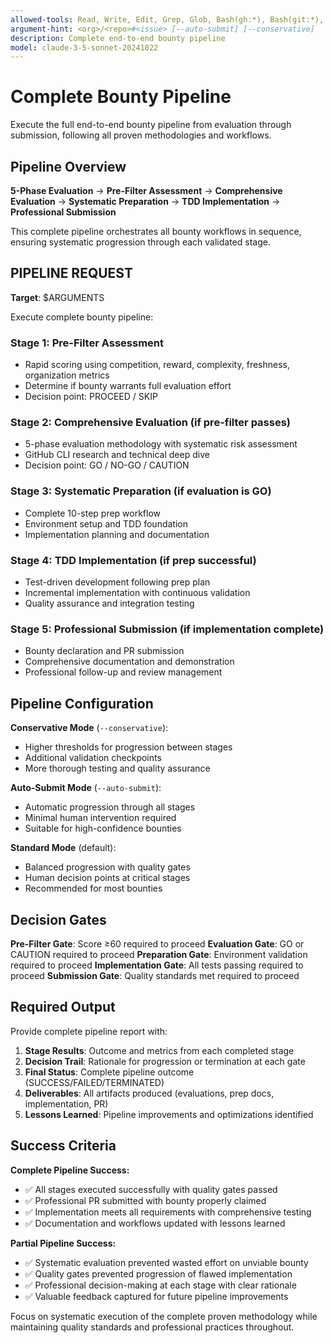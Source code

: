 ```yaml
---
allowed-tools: Read, Write, Edit, Grep, Glob, Bash(gh:*), Bash(git:*), Bash(deno:*), Bash(bun:*), Bash(npm:*), Bash(nix develop:*), WebFetch
argument-hint: <org>/<repo>#<issue> [--auto-submit] [--conservative]
description: Complete end-to-end bounty pipeline
model: claude-3-5-sonnet-20241022
---
```


# Complete Bounty Pipeline

Execute the full end-to-end bounty pipeline from evaluation through submission, following all proven methodologies and workflows.

## Pipeline Overview

**5-Phase Evaluation** → **Pre-Filter Assessment** → **Comprehensive Evaluation** → **Systematic Preparation** → **TDD Implementation** → **Professional Submission**

This complete pipeline orchestrates all bounty workflows in sequence, ensuring systematic progression through each validated stage.

## PIPELINE REQUEST

**Target**: $ARGUMENTS

Execute complete bounty pipeline:

### Stage 1: Pre-Filter Assessment
- Rapid scoring using competition, reward, complexity, freshness, organization metrics
- Determine if bounty warrants full evaluation effort
- Decision point: PROCEED / SKIP

### Stage 2: Comprehensive Evaluation (if pre-filter passes)
- 5-phase evaluation methodology with systematic risk assessment
- GitHub CLI research and technical deep dive
- Decision point: GO / NO-GO / CAUTION

### Stage 3: Systematic Preparation (if evaluation is GO)
- Complete 10-step prep workflow
- Environment setup and TDD foundation
- Implementation planning and documentation

### Stage 4: TDD Implementation (if prep successful)
- Test-driven development following prep plan
- Incremental implementation with continuous validation
- Quality assurance and integration testing

### Stage 5: Professional Submission (if implementation complete)
- Bounty declaration and PR submission
- Comprehensive documentation and demonstration
- Professional follow-up and review management

## Pipeline Configuration

**Conservative Mode** (`--conservative`):
- Higher thresholds for progression between stages
- Additional validation checkpoints
- More thorough testing and quality assurance

**Auto-Submit Mode** (`--auto-submit`):
- Automatic progression through all stages
- Minimal human intervention required
- Suitable for high-confidence bounties

**Standard Mode** (default):
- Balanced progression with quality gates
- Human decision points at critical stages
- Recommended for most bounties

## Decision Gates

**Pre-Filter Gate**: Score ≥60 required to proceed
**Evaluation Gate**: GO or CAUTION required to proceed
**Preparation Gate**: Environment validation required to proceed
**Implementation Gate**: All tests passing required to proceed
**Submission Gate**: Quality standards met required to proceed

## Required Output

Provide complete pipeline report with:

1. **Stage Results**: Outcome and metrics from each completed stage
2. **Decision Trail**: Rationale for progression or termination at each gate
3. **Final Status**: Complete pipeline outcome (SUCCESS/FAILED/TERMINATED)
4. **Deliverables**: All artifacts produced (evaluations, prep docs, implementation, PR)
5. **Lessons Learned**: Pipeline improvements and optimizations identified

## Success Criteria

**Complete Pipeline Success:**
- ✅ All stages executed successfully with quality gates passed
- ✅ Professional PR submitted with bounty properly claimed
- ✅ Implementation meets all requirements with comprehensive testing
- ✅ Documentation and workflows updated with lessons learned

**Partial Pipeline Success:**
- ✅ Systematic evaluation prevented wasted effort on unviable bounty
- ✅ Quality gates prevented progression of flawed implementation
- ✅ Professional decision-making at each stage with clear rationale
- ✅ Valuable feedback captured for future pipeline improvements

Focus on systematic execution of the complete proven methodology while maintaining quality standards and professional practices throughout.
